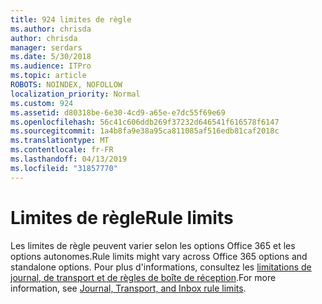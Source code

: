 ```yaml
---
title: 924 limites de règle
ms.author: chrisda
author: chrisda
manager: serdars
ms.date: 5/30/2018
ms.audience: ITPro
ms.topic: article
ROBOTS: NOINDEX, NOFOLLOW
localization_priority: Normal
ms.custom: 924
ms.assetid: d80318be-6e30-4cd9-a65e-e7dc55f69e69
ms.openlocfilehash: 56c41c606ddb269f37232d646541f616578f6147
ms.sourcegitcommit: 1a4b8fa9e38a95ca811085af516edb81caf2018c
ms.translationtype: MT
ms.contentlocale: fr-FR
ms.lasthandoff: 04/13/2019
ms.locfileid: "31857770"
---
```

# <a name="rule-limits"></a><span data-ttu-id="e0cdb-102">Limites de règle</span><span class="sxs-lookup"><span data-stu-id="e0cdb-102">Rule limits</span></span>

<span data-ttu-id="e0cdb-103">Les limites de règle peuvent varier selon les options Office 365 et les options autonomes.</span><span class="sxs-lookup"><span data-stu-id="e0cdb-103">Rule limits might vary across Office 365 options and standalone options.</span></span> <span data-ttu-id="e0cdb-104">Pour plus d'informations, consultez les [limitations de journal, de transport et de règles de boîte de réception](https://technet.microsoft.com/library/exchange-online-limits.aspx).</span><span class="sxs-lookup"><span data-stu-id="e0cdb-104">For more information, see [Journal, Transport, and Inbox rule limits](https://technet.microsoft.com/library/exchange-online-limits.aspx).</span></span>
